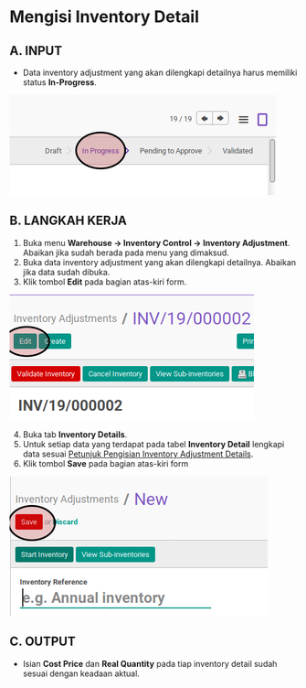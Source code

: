 # Mengisi Inventory Detail

## A. INPUT

* Data inventory adjustment yang akan dilengkapi detailnya harus memiliki status **In-Progress**.

![](../../img/inventory-adjustment/status-in-progress.png)

## B. LANGKAH KERJA

1. Buka menu **Warehouse -> Inventory Control -> Inventory Adjustment**. Abaikan jika sudah berada pada menu yang dimaksud.
2. Buka data inventory adjustment yang akan dilengkapi detailnya. Abaikan jika data sudah dibuka.
3. Klik tombol **Edit** pada bagian atas-kiri form.

![](../../img/inventory-adjustment/tombol-edit.png)

4. Buka tab **Inventory Details**.
5. Untuk setiap data yang terdapat pada tabel **Inventory Detail** lengkapi data sesuai [Petunjuk Pengisian Inventory Adjustment Details](./petunjuk-pengisian-detail.md).
6. Klik tombol **Save** pada bagian atas-kiri form

![](../../img/inventory-adjustment/tombol-simpan.png)

## C. OUTPUT

* Isian **Cost Price** dan **Real Quantity** pada tiap inventory detail sudah sesuai dengan keadaan aktual.
